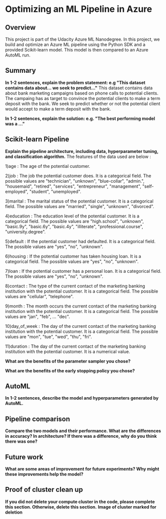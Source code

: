 # Optimizing an ML Pipeline in Azure

## Overview
This project is part of the Udacity Azure ML Nanodegree.
In this project, we build and optimize an Azure ML pipeline using the Python SDK and a provided Scikit-learn model.
This model is then compared to an Azure AutoML run.

## Summary
**In 1-2 sentences, explain the problem statement: e.g "This dataset contains data about... we seek to predict..."**
This dataset contains data about bank marketing campaigns based on phone calls to potential clients. The campaing has as target to
convince the potential clients to make a term deposit with the bank. We seek to predict whether or not the potential client would 
accept to make a term deposit with the bank.


**In 1-2 sentences, explain the solution: e.g. "The best performing model was a ..."**

## Scikit-learn Pipeline
**Explain the pipeline architecture, including data, hyperparameter tuning, and classification algorithm.**
The features of the data used are below : 

1)age : The age of the potential customer.

2)job : The job the potential customer does. It is a categorical field. The possible values are "technician", "unknown", "blue-collar", "admin.", "housemaid", "retired", "services", "entrepreneur", "management", "self-employed", "student", "unemployed".

3)marital : The marital status of the potential customer. It is a categorical field. The possible values are "married", "single", "unknown", "divorced".

4)education : The education level of the potential customer. It is a categorical field. The possible values are "high.school", "unknown", "basic.9y", "basic.6y", "basic.4y", "illiterate", "professional.course", "university.degree".

5)default : If the potential customer had defaulted. It is a categorical field. The possible values are "yes", "no", "unknown".

6)housing : If the potential customer has taken housing loan. It is a categorical field. The possible values are "yes", "no", "unknown".

7)loan : If the potential customer has a personal loan. It is a categorical field. The possible values are "yes", "no", "unknown".

8)contact : The type of the current contact of the marketing banking institution with the potential customer. It is a categorical field. The possible values are "cellular", "telephone".

9)month : The month occurs the current contact of the marketing banking institution with the potential customer. It is a categorical field. The possible values are "jan", "feb", ... "dec".

10)day_of_week : The day of the current contact of the marketing banking institution with the potential customer. It is a categorical field. The possible values are "mon", "tue", "wed", "thu", "fri".

11)duration : The day of the current contact of the marketing banking institution with the potential customer. It is a numerical value.



**What are the benefits of the parameter sampler you chose?**

**What are the benefits of the early stopping policy you chose?**

## AutoML
**In 1-2 sentences, describe the model and hyperparameters generated by AutoML.**

## Pipeline comparison
**Compare the two models and their performance. What are the differences in accuracy? In architecture? If there was a difference, why do you think there was one?**

## Future work
**What are some areas of improvement for future experiments? Why might these improvements help the model?**

## Proof of cluster clean up
**If you did not delete your compute cluster in the code, please complete this section. Otherwise, delete this section.**
**Image of cluster marked for deletion**
